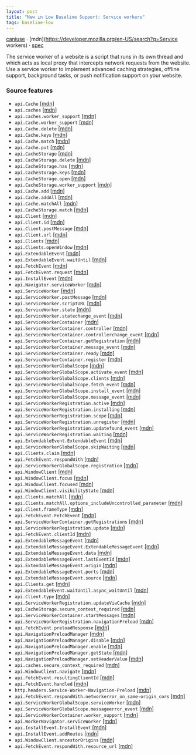 ```yaml
---
layout: post
title: "New in Low Baseline Support: Service workers"
tags: baseline-low
---
```


[caniuse](https://caniuse.com/?search=service-workers) · [mdn](https://developer.mozilla.org/en-US/search?q=Service workers) · [spec](https://w3c.github.io/ServiceWorker/)

The service worker of a website is a script that runs in its own thread and which acts as local proxy that intercepts network requests from the website. Use a service worker to implement advanced caching strategies, offline support, background tasks, or push notification support on your website.

### Source features

- ``api.Cache`` [[mdn]](https://developer.mozilla.org/en-US/search?q=api.Cache)
- ``api.caches`` [[mdn]](https://developer.mozilla.org/en-US/search?q=api.caches)
- ``api.caches.worker_support`` [[mdn]](https://developer.mozilla.org/en-US/search?q=api.caches.worker_support)
- ``api.Cache.worker_support`` [[mdn]](https://developer.mozilla.org/en-US/search?q=api.Cache.worker_support)
- ``api.Cache.delete`` [[mdn]](https://developer.mozilla.org/en-US/search?q=api.Cache.delete)
- ``api.Cache.keys`` [[mdn]](https://developer.mozilla.org/en-US/search?q=api.Cache.keys)
- ``api.Cache.match`` [[mdn]](https://developer.mozilla.org/en-US/search?q=api.Cache.match)
- ``api.Cache.put`` [[mdn]](https://developer.mozilla.org/en-US/search?q=api.Cache.put)
- ``api.CacheStorage`` [[mdn]](https://developer.mozilla.org/en-US/search?q=api.CacheStorage)
- ``api.CacheStorage.delete`` [[mdn]](https://developer.mozilla.org/en-US/search?q=api.CacheStorage.delete)
- ``api.CacheStorage.has`` [[mdn]](https://developer.mozilla.org/en-US/search?q=api.CacheStorage.has)
- ``api.CacheStorage.keys`` [[mdn]](https://developer.mozilla.org/en-US/search?q=api.CacheStorage.keys)
- ``api.CacheStorage.open`` [[mdn]](https://developer.mozilla.org/en-US/search?q=api.CacheStorage.open)
- ``api.CacheStorage.worker_support`` [[mdn]](https://developer.mozilla.org/en-US/search?q=api.CacheStorage.worker_support)
- ``api.Cache.add`` [[mdn]](https://developer.mozilla.org/en-US/search?q=api.Cache.add)
- ``api.Cache.addAll`` [[mdn]](https://developer.mozilla.org/en-US/search?q=api.Cache.addAll)
- ``api.Cache.matchAll`` [[mdn]](https://developer.mozilla.org/en-US/search?q=api.Cache.matchAll)
- ``api.CacheStorage.match`` [[mdn]](https://developer.mozilla.org/en-US/search?q=api.CacheStorage.match)
- ``api.Client`` [[mdn]](https://developer.mozilla.org/en-US/search?q=api.Client)
- ``api.Client.id`` [[mdn]](https://developer.mozilla.org/en-US/search?q=api.Client.id)
- ``api.Client.postMessage`` [[mdn]](https://developer.mozilla.org/en-US/search?q=api.Client.postMessage)
- ``api.Client.url`` [[mdn]](https://developer.mozilla.org/en-US/search?q=api.Client.url)
- ``api.Clients`` [[mdn]](https://developer.mozilla.org/en-US/search?q=api.Clients)
- ``api.Clients.openWindow`` [[mdn]](https://developer.mozilla.org/en-US/search?q=api.Clients.openWindow)
- ``api.ExtendableEvent`` [[mdn]](https://developer.mozilla.org/en-US/search?q=api.ExtendableEvent)
- ``api.ExtendableEvent.waitUntil`` [[mdn]](https://developer.mozilla.org/en-US/search?q=api.ExtendableEvent.waitUntil)
- ``api.FetchEvent`` [[mdn]](https://developer.mozilla.org/en-US/search?q=api.FetchEvent)
- ``api.FetchEvent.request`` [[mdn]](https://developer.mozilla.org/en-US/search?q=api.FetchEvent.request)
- ``api.InstallEvent`` [[mdn]](https://developer.mozilla.org/en-US/search?q=api.InstallEvent)
- ``api.Navigator.serviceWorker`` [[mdn]](https://developer.mozilla.org/en-US/search?q=api.Navigator.serviceWorker)
- ``api.ServiceWorker`` [[mdn]](https://developer.mozilla.org/en-US/search?q=api.ServiceWorker)
- ``api.ServiceWorker.postMessage`` [[mdn]](https://developer.mozilla.org/en-US/search?q=api.ServiceWorker.postMessage)
- ``api.ServiceWorker.scriptURL`` [[mdn]](https://developer.mozilla.org/en-US/search?q=api.ServiceWorker.scriptURL)
- ``api.ServiceWorker.state`` [[mdn]](https://developer.mozilla.org/en-US/search?q=api.ServiceWorker.state)
- ``api.ServiceWorker.statechange_event`` [[mdn]](https://developer.mozilla.org/en-US/search?q=api.ServiceWorker.statechange_event)
- ``api.ServiceWorkerContainer`` [[mdn]](https://developer.mozilla.org/en-US/search?q=api.ServiceWorkerContainer)
- ``api.ServiceWorkerContainer.controller`` [[mdn]](https://developer.mozilla.org/en-US/search?q=api.ServiceWorkerContainer.controller)
- ``api.ServiceWorkerContainer.controllerchange_event`` [[mdn]](https://developer.mozilla.org/en-US/search?q=api.ServiceWorkerContainer.controllerchange_event)
- ``api.ServiceWorkerContainer.getRegistration`` [[mdn]](https://developer.mozilla.org/en-US/search?q=api.ServiceWorkerContainer.getRegistration)
- ``api.ServiceWorkerContainer.message_event`` [[mdn]](https://developer.mozilla.org/en-US/search?q=api.ServiceWorkerContainer.message_event)
- ``api.ServiceWorkerContainer.ready`` [[mdn]](https://developer.mozilla.org/en-US/search?q=api.ServiceWorkerContainer.ready)
- ``api.ServiceWorkerContainer.register`` [[mdn]](https://developer.mozilla.org/en-US/search?q=api.ServiceWorkerContainer.register)
- ``api.ServiceWorkerGlobalScope`` [[mdn]](https://developer.mozilla.org/en-US/search?q=api.ServiceWorkerGlobalScope)
- ``api.ServiceWorkerGlobalScope.activate_event`` [[mdn]](https://developer.mozilla.org/en-US/search?q=api.ServiceWorkerGlobalScope.activate_event)
- ``api.ServiceWorkerGlobalScope.clients`` [[mdn]](https://developer.mozilla.org/en-US/search?q=api.ServiceWorkerGlobalScope.clients)
- ``api.ServiceWorkerGlobalScope.fetch_event`` [[mdn]](https://developer.mozilla.org/en-US/search?q=api.ServiceWorkerGlobalScope.fetch_event)
- ``api.ServiceWorkerGlobalScope.install_event`` [[mdn]](https://developer.mozilla.org/en-US/search?q=api.ServiceWorkerGlobalScope.install_event)
- ``api.ServiceWorkerGlobalScope.message_event`` [[mdn]](https://developer.mozilla.org/en-US/search?q=api.ServiceWorkerGlobalScope.message_event)
- ``api.ServiceWorkerRegistration.active`` [[mdn]](https://developer.mozilla.org/en-US/search?q=api.ServiceWorkerRegistration.active)
- ``api.ServiceWorkerRegistration.installing`` [[mdn]](https://developer.mozilla.org/en-US/search?q=api.ServiceWorkerRegistration.installing)
- ``api.ServiceWorkerRegistration.scope`` [[mdn]](https://developer.mozilla.org/en-US/search?q=api.ServiceWorkerRegistration.scope)
- ``api.ServiceWorkerRegistration.unregister`` [[mdn]](https://developer.mozilla.org/en-US/search?q=api.ServiceWorkerRegistration.unregister)
- ``api.ServiceWorkerRegistration.updatefound_event`` [[mdn]](https://developer.mozilla.org/en-US/search?q=api.ServiceWorkerRegistration.updatefound_event)
- ``api.ServiceWorkerRegistration.waiting`` [[mdn]](https://developer.mozilla.org/en-US/search?q=api.ServiceWorkerRegistration.waiting)
- ``api.ExtendableEvent.ExtendableEvent`` [[mdn]](https://developer.mozilla.org/en-US/search?q=api.ExtendableEvent.ExtendableEvent)
- ``api.ServiceWorkerGlobalScope.skipWaiting`` [[mdn]](https://developer.mozilla.org/en-US/search?q=api.ServiceWorkerGlobalScope.skipWaiting)
- ``api.Clients.claim`` [[mdn]](https://developer.mozilla.org/en-US/search?q=api.Clients.claim)
- ``api.FetchEvent.respondWith`` [[mdn]](https://developer.mozilla.org/en-US/search?q=api.FetchEvent.respondWith)
- ``api.ServiceWorkerGlobalScope.registration`` [[mdn]](https://developer.mozilla.org/en-US/search?q=api.ServiceWorkerGlobalScope.registration)
- ``api.WindowClient`` [[mdn]](https://developer.mozilla.org/en-US/search?q=api.WindowClient)
- ``api.WindowClient.focus`` [[mdn]](https://developer.mozilla.org/en-US/search?q=api.WindowClient.focus)
- ``api.WindowClient.focused`` [[mdn]](https://developer.mozilla.org/en-US/search?q=api.WindowClient.focused)
- ``api.WindowClient.visibilityState`` [[mdn]](https://developer.mozilla.org/en-US/search?q=api.WindowClient.visibilityState)
- ``api.Clients.matchAll`` [[mdn]](https://developer.mozilla.org/en-US/search?q=api.Clients.matchAll)
- ``api.Clients.matchAll.options_includeUncontrolled_parameter`` [[mdn]](https://developer.mozilla.org/en-US/search?q=api.Clients.matchAll.options_includeUncontrolled_parameter)
- ``api.Client.frameType`` [[mdn]](https://developer.mozilla.org/en-US/search?q=api.Client.frameType)
- ``api.FetchEvent.FetchEvent`` [[mdn]](https://developer.mozilla.org/en-US/search?q=api.FetchEvent.FetchEvent)
- ``api.ServiceWorkerContainer.getRegistrations`` [[mdn]](https://developer.mozilla.org/en-US/search?q=api.ServiceWorkerContainer.getRegistrations)
- ``api.ServiceWorkerRegistration.update`` [[mdn]](https://developer.mozilla.org/en-US/search?q=api.ServiceWorkerRegistration.update)
- ``api.FetchEvent.clientId`` [[mdn]](https://developer.mozilla.org/en-US/search?q=api.FetchEvent.clientId)
- ``api.ExtendableMessageEvent`` [[mdn]](https://developer.mozilla.org/en-US/search?q=api.ExtendableMessageEvent)
- ``api.ExtendableMessageEvent.ExtendableMessageEvent`` [[mdn]](https://developer.mozilla.org/en-US/search?q=api.ExtendableMessageEvent.ExtendableMessageEvent)
- ``api.ExtendableMessageEvent.data`` [[mdn]](https://developer.mozilla.org/en-US/search?q=api.ExtendableMessageEvent.data)
- ``api.ExtendableMessageEvent.lastEventId`` [[mdn]](https://developer.mozilla.org/en-US/search?q=api.ExtendableMessageEvent.lastEventId)
- ``api.ExtendableMessageEvent.origin`` [[mdn]](https://developer.mozilla.org/en-US/search?q=api.ExtendableMessageEvent.origin)
- ``api.ExtendableMessageEvent.ports`` [[mdn]](https://developer.mozilla.org/en-US/search?q=api.ExtendableMessageEvent.ports)
- ``api.ExtendableMessageEvent.source`` [[mdn]](https://developer.mozilla.org/en-US/search?q=api.ExtendableMessageEvent.source)
- ``api.Clients.get`` [[mdn]](https://developer.mozilla.org/en-US/search?q=api.Clients.get)
- ``api.ExtendableEvent.waitUntil.async_waitUntil`` [[mdn]](https://developer.mozilla.org/en-US/search?q=api.ExtendableEvent.waitUntil.async_waitUntil)
- ``api.Client.type`` [[mdn]](https://developer.mozilla.org/en-US/search?q=api.Client.type)
- ``api.ServiceWorkerRegistration.updateViaCache`` [[mdn]](https://developer.mozilla.org/en-US/search?q=api.ServiceWorkerRegistration.updateViaCache)
- ``api.CacheStorage.secure_context_required`` [[mdn]](https://developer.mozilla.org/en-US/search?q=api.CacheStorage.secure_context_required)
- ``api.ServiceWorkerContainer.startMessages`` [[mdn]](https://developer.mozilla.org/en-US/search?q=api.ServiceWorkerContainer.startMessages)
- ``api.ServiceWorkerRegistration.navigationPreload`` [[mdn]](https://developer.mozilla.org/en-US/search?q=api.ServiceWorkerRegistration.navigationPreload)
- ``api.FetchEvent.preloadResponse`` [[mdn]](https://developer.mozilla.org/en-US/search?q=api.FetchEvent.preloadResponse)
- ``api.NavigationPreloadManager`` [[mdn]](https://developer.mozilla.org/en-US/search?q=api.NavigationPreloadManager)
- ``api.NavigationPreloadManager.disable`` [[mdn]](https://developer.mozilla.org/en-US/search?q=api.NavigationPreloadManager.disable)
- ``api.NavigationPreloadManager.enable`` [[mdn]](https://developer.mozilla.org/en-US/search?q=api.NavigationPreloadManager.enable)
- ``api.NavigationPreloadManager.getState`` [[mdn]](https://developer.mozilla.org/en-US/search?q=api.NavigationPreloadManager.getState)
- ``api.NavigationPreloadManager.setHeaderValue`` [[mdn]](https://developer.mozilla.org/en-US/search?q=api.NavigationPreloadManager.setHeaderValue)
- ``api.caches.secure_context_required`` [[mdn]](https://developer.mozilla.org/en-US/search?q=api.caches.secure_context_required)
- ``api.WindowClient.navigate`` [[mdn]](https://developer.mozilla.org/en-US/search?q=api.WindowClient.navigate)
- ``api.FetchEvent.resultingClientId`` [[mdn]](https://developer.mozilla.org/en-US/search?q=api.FetchEvent.resultingClientId)
- ``api.FetchEvent.handled`` [[mdn]](https://developer.mozilla.org/en-US/search?q=api.FetchEvent.handled)
- ``http.headers.Service-Worker-Navigation-Preload`` [[mdn]](https://developer.mozilla.org/en-US/search?q=http.headers.Service-Worker-Navigation-Preload)
- ``api.FetchEvent.respondWith.networkerror_on_same-origin_cors`` [[mdn]](https://developer.mozilla.org/en-US/search?q=api.FetchEvent.respondWith.networkerror_on_same-origin_cors)
- ``api.ServiceWorkerGlobalScope.serviceWorker`` [[mdn]](https://developer.mozilla.org/en-US/search?q=api.ServiceWorkerGlobalScope.serviceWorker)
- ``api.ServiceWorkerGlobalScope.messageerror_event`` [[mdn]](https://developer.mozilla.org/en-US/search?q=api.ServiceWorkerGlobalScope.messageerror_event)
- ``api.ServiceWorkerContainer.worker_support`` [[mdn]](https://developer.mozilla.org/en-US/search?q=api.ServiceWorkerContainer.worker_support)
- ``api.WorkerNavigator.serviceWorker`` [[mdn]](https://developer.mozilla.org/en-US/search?q=api.WorkerNavigator.serviceWorker)
- ``api.InstallEvent.InstallEvent`` [[mdn]](https://developer.mozilla.org/en-US/search?q=api.InstallEvent.InstallEvent)
- ``api.InstallEvent.addRoutes`` [[mdn]](https://developer.mozilla.org/en-US/search?q=api.InstallEvent.addRoutes)
- ``api.WindowClient.ancestorOrigins`` [[mdn]](https://developer.mozilla.org/en-US/search?q=api.WindowClient.ancestorOrigins)
- ``api.FetchEvent.respondWith.resource_url`` [[mdn]](https://developer.mozilla.org/en-US/search?q=api.FetchEvent.respondWith.resource_url)
